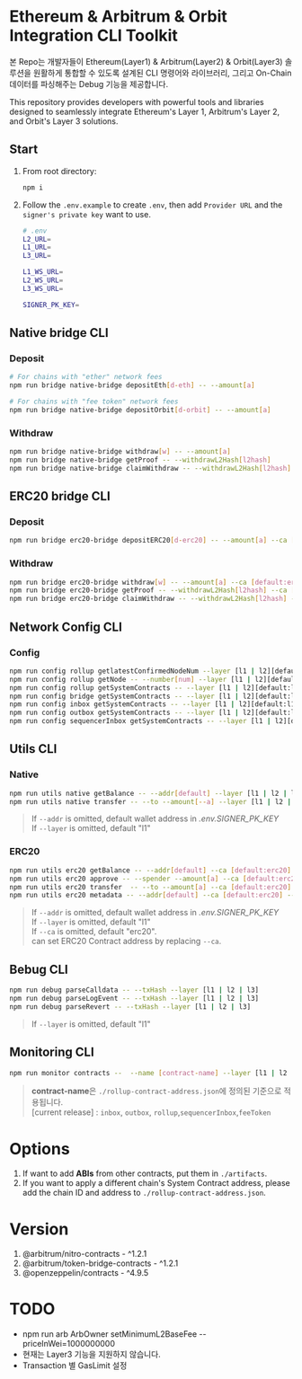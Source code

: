 # Ethereum & Arbitrum & Orbit Integration CLI Toolkit
본 Repo는 개발자들이 Ethereum(Layer1) & Arbitrum(Layer2) & Orbit(Layer3) 솔루션을 원활하게 통합할 수 있도록 설계된 CLI 명령어와 라이브러리, 그리고 On-Chain 데이터를 파싱해주는 Debug 기능을 제공합니다.

This repository provides developers with powerful tools and libraries designed to seamlessly integrate Ethereum's Layer 1, Arbitrum's Layer 2, and Orbit's Layer 3 solutions.


## Start
1. From root directory:
    ``` bash
    npm i
    ```
2. Follow the `.env.example` to create `.env`, then add `Provider URL` and the `signer's private key` want to use.
    ``` bash
    # .env
    L2_URL=
    L1_URL=
    L3_URL=

    L1_WS_URL=
    L2_WS_URL=
    L3_WS_URL=

    SIGNER_PK_KEY=
    ```


## Native bridge CLI
### Deposit
```bash
# For chains with "ether" network fees
npm run bridge native-bridge depositEth[d-eth] -- --amount[a] 

# For chains with "fee token" network fees
npm run bridge native-bridge depositOrbit[d-orbit] -- --amount[a] 
```

### Withdraw
```bash
npm run bridge native-bridge withdraw[w] -- --amount[a] 
npm run bridge native-bridge getProof -- --withdrawL2Hash[l2hash]
npm run bridge native-bridge claimWithdraw -- --withdrawL2Hash[l2hash]
```

## ERC20 bridge CLI
### Deposit
```bash
npm run bridge erc20-bridge depositERC20[d-erc20] -- --amount[a] --ca [default:erc20]
```

### Withdraw
```bash
npm run bridge erc20-bridge withdraw[w] -- --amount[a] --ca [default:erc20]
npm run bridge erc20-bridge getProof -- --withdrawL2Hash[l2hash] --ca [default:erc20]
npm run bridge erc20-bridge claimWithdraw -- --withdrawL2Hash[l2hash] --ca [default:erc20]
```

## Network Config CLI
### Config
```bash
npm run config rollup getlatestConfirmedNodeNum --layer [l1 | l2][default:l1]
npm run config rollup getNode -- --number[num] --layer [l1 | l2][default:l1]
npm run config rollup getSystemContracts -- --layer [l1 | l2][default:l1]
npm run config bridge getSystemContracts -- --layer [l1 | l2][default:l1]
npm run config inbox getSystemContracts -- --layer [l1 | l2][default:l1]
npm run config outbox getSystemContracts -- --layer [l1 | l2][default:l1]
npm run config sequencerInbox getSystemContracts -- --layer [l1 | l2][default:l1]
```

## Utils CLI
### Native
```bash
npm run utils native getBalance -- --addr[default] --layer [l1 | l2 | l3][default:l1]
npm run utils native transfer -- --to --amount[--a] --layer [l1 | l2 | l3][default:l1]
```
> If `--addr` is omitted, default wallet address in *.env.SIGNER_PK_KEY*<br/>
> If `--layer` is omitted, default "l1"

### ERC20
```bash
npm run utils erc20 getBalance -- --addr[default] --ca [default:erc20] --layer [l1 | l2 | l3][default:l1]
npm run utils erc20 approve -- --spender --amount[a] --ca [default:erc20] --layer [l1 | l2 | l3][default:l1]
npm run utils erc20 transfer  -- --to --amount[a] --ca [default:erc20] --layer [l1 | l2 | l3][default:l1]
npm run utils erc20 metadata -- --addr[default] --ca [default:erc20] --layer [l1 | l2 | l3][default:l1]
```
> If `--addr` is omitted, default wallet address in *.env.SIGNER_PK_KEY*<br/>
> If `--layer` is omitted, default "l1"<br/>
> If `--ca` is omitted, default "erc20".<br/>
> can set ERC20 Contract address by replacing `--ca`.

## Bebug CLI
```bash
npm run debug parseCalldata -- --txHash --layer [l1 | l2 | l3]
npm run debug parseLogEvent -- --txHash --layer [l1 | l2 | l3]
npm run debug parseRevert -- --txHash --layer [l1 | l2 | l3]
```
> If `--layer` is omitted, default "l1"

## Monitoring CLI
```bash
npm run monitor contracts --  --name [contract-name] --layer [l1 | l2 | l3]
```
> **contract-name**은 `./rollup-contract-address.json`에 정의된 기준으로 적용됩니다.</br>
> [current release] : `inbox`, `outbox`, `rollup`,`sequencerInbox`,`feeToken`


# Options
1. If want to add **ABIs** from other contracts, put them in `./artifacts`.
2. If you want to apply a different chain's System Contract address, please add the chain ID and address to `./rollup-contract-address.json`.


# Version
1. @arbitrum/nitro-contracts - ^1.2.1
2. @arbitrum/token-bridge-contracts - ^1.2.1
3. @openzeppelin/contracts - ^4.9.5


# TODO
- npm run arb ArbOwner setMinimumL2BaseFee --priceInWei=1000000000
- 현재는 Layer3 기능을 지원하지 않습니다.
- Transaction 별 GasLimit 설정